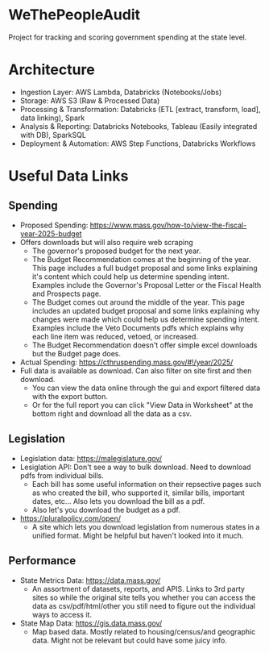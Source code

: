 # WeThePeopleAudit
Project for tracking and scoring government spending at the state level.

# Architecture
- Ingestion Layer: AWS Lambda, Databricks (Notebooks/Jobs)
- Storage: AWS S3 (Raw & Processed Data)
- Processing & Transformation: Databricks (ETL [extract, transform, load], data linking), Spark
- Analysis & Reporting: Databricks Notebooks, Tableau (Easily integrated with DB), SparkSQL
- Deployment & Automation: AWS Step Functions, Databricks Workflows

# Useful Data Links
## Spending

- Proposed Spending: https://www.mass.gov/how-to/view-the-fiscal-year-2025-budget
- Offers downloads but will also require web scraping
    - The governor's proposed budget for the next year.
    - The Budget Recommendation comes at the beginning of the year.  This page includes a full budget proposal and some links explaining it's content which could help us determine spending intent.  Examples include the Governor's Proposal Letter or the Fiscal Health and Prospects page.  
    - The Budget comes out around the middle of the year.  This page includes an updated budget proposal and some links explaining why changes were made which could help us determine spending intent.  Examples include the Veto Documents pdfs which explains why each line item was reduced, vetoed, or increased.   
    - The Budget Recommendation doesn't offer simple excel downloads but the Budget page does.  
- Actual Spending: https://cthruspending.mass.gov/#!/year/2025/
- Full data is available as download.  Can also filter on site first and then download.
    - You can view the data online through the gui and export filtered data with the export button.
    - Or for the full report you can click "View Data in Worksheet" at the bottom right and download all the data as a csv.

## Legislation
- Legislation data: https://malegislature.gov/
- Lesiglation API: Don't see a way to bulk download.  Need to download pdfs from individual bills.
    - Each bill has some useful information on their repsective pages such as who created the bill, who supported it, similar bills, important dates, etc...  Also lets you download the bill as a pdf.
    -  Also let's you download the budget as a pdf.
- https://pluralpolicy.com/open/
    - A site which lets you download legislation from numerous states in a unified format.  Might be helpful but haven't looked into it much.

## Performance
- State Metrics Data: https://data.mass.gov/
    - An assortment of datasets, reports, and APIS.  Links to 3rd party sites so while the original site tells you whether you can access the data as csv/pdf/html/other you still need to figure out the individual ways to access it.
- State Map Data: https://gis.data.mass.gov/
    - Map based data.  Mostly related to housing/census/and geographic data.  Might not be relevant but could have some juicy info.